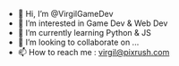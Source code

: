 - 👋 Hi, I’m @VirgilGameDev
- 👀 I’m interested in Game Dev & Web Dev
- 🌱 I’m currently learning Python & JS
- 💞️ I’m looking to collaborate on ...
- 📫 How to reach me : virgil@pixrush.com

<!---
VirgilGameDev/VirgilGameDev is a ✨ special ✨ repository because its `README.md` (this file) appears on your GitHub profile.
You can click the Preview link to take a look at your changes.
--->
